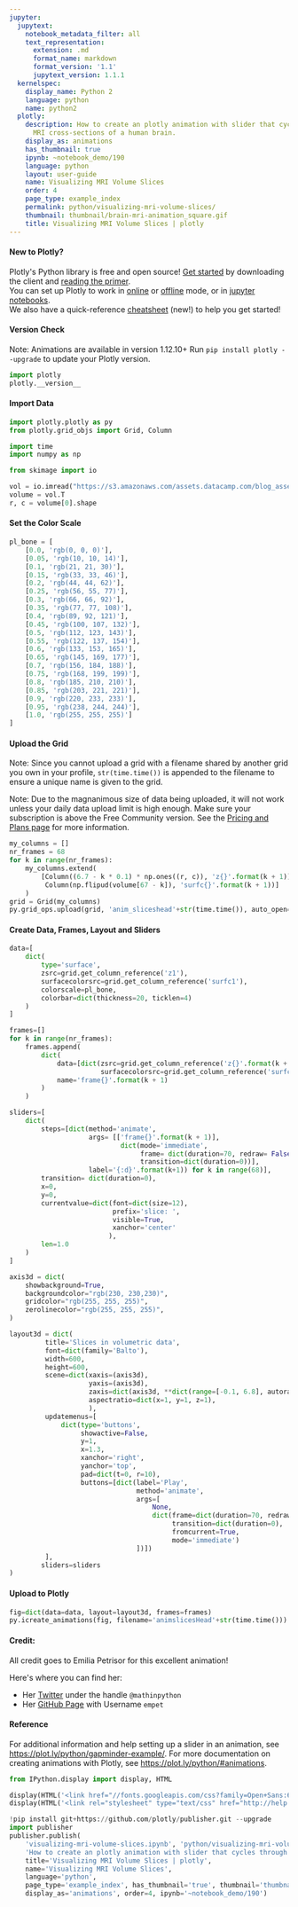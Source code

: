 ```yaml
---
jupyter:
  jupytext:
    notebook_metadata_filter: all
    text_representation:
      extension: .md
      format_name: markdown
      format_version: '1.1'
      jupytext_version: 1.1.1
  kernelspec:
    display_name: Python 2
    language: python
    name: python2
  plotly:
    description: How to create an plotly animation with slider that cycles through
      MRI cross-sections of a human brain.
    display_as: animations
    has_thumbnail: true
    ipynb: ~notebook_demo/190
    language: python
    layout: user-guide
    name: Visualizing MRI Volume Slices
    order: 4
    page_type: example_index
    permalink: python/visualizing-mri-volume-slices/
    thumbnail: thumbnail/brain-mri-animation_square.gif
    title: Visualizing MRI Volume Slices | plotly
---
```


#### New to Plotly?
Plotly's Python library is free and open source! [Get started](https://plot.ly/python/getting-started/) by downloading the client and [reading the primer](https://plot.ly/python/getting-started/).
<br>You can set up Plotly to work in [online](https://plot.ly/python/getting-started/#initialization-for-online-plotting) or [offline](https://plot.ly/python/getting-started/#initialization-for-offline-plotting) mode, or in [jupyter notebooks](https://plot.ly/python/getting-started/#start-plotting-online).
<br>We also have a quick-reference [cheatsheet](https://images.plot.ly/plotly-documentation/images/python_cheat_sheet.pdf) (new!) to help you get started!


#### Version Check
Note: Animations are available in version 1.12.10+
Run `pip install plotly --upgrade` to update your Plotly version.

```python
import plotly
plotly.__version__
```

#### Import Data

```python
import plotly.plotly as py
from plotly.grid_objs import Grid, Column

import time
import numpy as np

from skimage import io

vol = io.imread("https://s3.amazonaws.com/assets.datacamp.com/blog_assets/attention-mri.tif")
volume = vol.T
r, c = volume[0].shape
```

#### Set the Color Scale

```python
pl_bone = [
    [0.0, 'rgb(0, 0, 0)'],
    [0.05, 'rgb(10, 10, 14)'],
    [0.1, 'rgb(21, 21, 30)'],
    [0.15, 'rgb(33, 33, 46)'],
    [0.2, 'rgb(44, 44, 62)'],
    [0.25, 'rgb(56, 55, 77)'],
    [0.3, 'rgb(66, 66, 92)'],
    [0.35, 'rgb(77, 77, 108)'],
    [0.4, 'rgb(89, 92, 121)'],
    [0.45, 'rgb(100, 107, 132)'],
    [0.5, 'rgb(112, 123, 143)'],
    [0.55, 'rgb(122, 137, 154)'],
    [0.6, 'rgb(133, 153, 165)'],
    [0.65, 'rgb(145, 169, 177)'],
    [0.7, 'rgb(156, 184, 188)'],
    [0.75, 'rgb(168, 199, 199)'],
    [0.8, 'rgb(185, 210, 210)'],
    [0.85, 'rgb(203, 221, 221)'],
    [0.9, 'rgb(220, 233, 233)'],
    [0.95, 'rgb(238, 244, 244)'],
    [1.0, 'rgb(255, 255, 255)']
]
```

#### Upload the Grid
Note: Since you cannot upload a grid with a filename shared by another grid you own in your profile, `str(time.time())` is appended to the filename to ensure a unique name is given to the grid.

Note: Due to the magnanimous size of data being uploaded, it will not work unless your daily data upload limit is high enough. Make sure your subscription is above the Free Community version. See the [Pricing and Plans page](https://plot.ly/products/cloud/) for more information.

```python
my_columns = []
nr_frames = 68
for k in range(nr_frames):
    my_columns.extend(
        [Column((6.7 - k * 0.1) * np.ones((r, c)), 'z{}'.format(k + 1)),
         Column(np.flipud(volume[67 - k]), 'surfc{}'.format(k + 1))]
    )
grid = Grid(my_columns)
py.grid_ops.upload(grid, 'anim_sliceshead'+str(time.time()), auto_open=False)
```

#### Create Data, Frames, Layout and Sliders

```python
data=[
    dict(
        type='surface',
        zsrc=grid.get_column_reference('z1'),
        surfacecolorsrc=grid.get_column_reference('surfc1'),
        colorscale=pl_bone,
        colorbar=dict(thickness=20, ticklen=4)
    )
]

frames=[]
for k in range(nr_frames):
    frames.append(
        dict(
            data=[dict(zsrc=grid.get_column_reference('z{}'.format(k + 1)),
                       surfacecolorsrc=grid.get_column_reference('surfc{}'.format(k + 1)))],
            name='frame{}'.format(k + 1)
        )
    )

sliders=[
    dict(
        steps=[dict(method='animate',
                    args= [['frame{}'.format(k + 1)],
                            dict(mode='immediate',
                                 frame= dict(duration=70, redraw= False),
                                 transition=dict(duration=0))],
                    label='{:d}'.format(k+1)) for k in range(68)],
        transition= dict(duration=0),
        x=0,
        y=0,
        currentvalue=dict(font=dict(size=12),
                          prefix='slice: ',
                          visible=True,
                          xanchor='center'
                         ),
        len=1.0
    )
]

axis3d = dict(
    showbackground=True,
    backgroundcolor="rgb(230, 230,230)",
    gridcolor="rgb(255, 255, 255)",
    zerolinecolor="rgb(255, 255, 255)",
)

layout3d = dict(
         title='Slices in volumetric data',
         font=dict(family='Balto'),
         width=600,
         height=600,
         scene=dict(xaxis=(axis3d),
                    yaxis=(axis3d),
                    zaxis=dict(axis3d, **dict(range=[-0.1, 6.8], autorange=False)),
                    aspectratio=dict(x=1, y=1, z=1),
                    ),
         updatemenus=[
             dict(type='buttons',
                  showactive=False,
                  y=1,
                  x=1.3,
                  xanchor='right',
                  yanchor='top',
                  pad=dict(t=0, r=10),
                  buttons=[dict(label='Play',
                                method='animate',
                                args=[
                                    None,
                                    dict(frame=dict(duration=70, redraw=False),
                                         transition=dict(duration=0),
                                         fromcurrent=True,
                                         mode='immediate')
                                ])])
         ],
        sliders=sliders
)
```

#### Upload to Plotly

```python
fig=dict(data=data, layout=layout3d, frames=frames)
py.icreate_animations(fig, filename='animslicesHead'+str(time.time()))
```

#### Credit:
All credit goes to Emilia Petrisor for this excellent animation!

Here's where you can find her:
- Her [Twitter](https://twitter.com/mathinpython) under the handle `@mathinpython`
- Her [GitHub Page](https://github.com/empet) with Username `empet`


#### Reference
For additional information and help setting up a slider in an animation, see https://plot.ly/python/gapminder-example/. For more documentation on creating animations with Plotly, see https://plot.ly/python/#animations.

```python
from IPython.display import display, HTML

display(HTML('<link href="//fonts.googleapis.com/css?family=Open+Sans:600,400,300,200|Inconsolata|Ubuntu+Mono:400,700" rel="stylesheet" type="text/css" />'))
display(HTML('<link rel="stylesheet" type="text/css" href="http://help.plot.ly/documentation/all_static/css/ipython-notebook-custom.css">'))

!pip install git+https://github.com/plotly/publisher.git --upgrade
import publisher
publisher.publish(
    'visualizing-mri-volume-slices.ipynb', 'python/visualizing-mri-volume-slices/', 'Visualizing MRI Volume Slices | plotly',
    'How to create an plotly animation with slider that cycles through MRI cross-sections of a human brain.',
    title='Visualizing MRI Volume Slices | plotly',
    name='Visualizing MRI Volume Slices',
    language='python',
    page_type='example_index', has_thumbnail='true', thumbnail='thumbnail/brain-mri-animation_square.gif',
    display_as='animations', order=4, ipynb='~notebook_demo/190')
```

```python

```